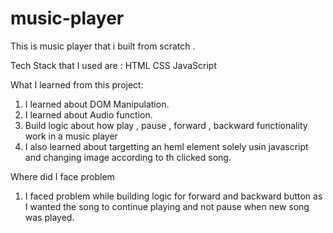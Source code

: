 # music-player
This is music player that i built from scratch .

Tech Stack that I used are :
HTML
CSS
JavaScript

What I learned from this project:
1. I learned about DOM Manipulation.
2. I learned about Audio function.
3. Build logic about how play , pause , forward , backward functionality work in a music player
4. I also learned about targetting an heml element solely usin javascript and changing image according to th clicked song.

Where did I face problem
1. I faced problem while building logic for forward and backward button as I wanted the song to continue playing and not pause when new song was played.

